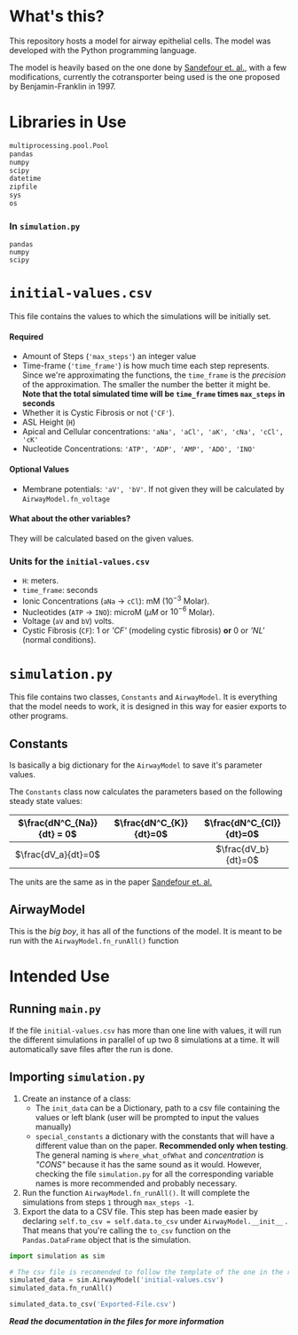 # What's this?

This repository hosts a model for airway epithelial cells. The model was developed with the Python programming language.

The model is heavily based on the one done by [Sandefour et. al.](https://www.ncbi.nlm.nih.gov/pubmed/28808008), with a few modifications, currently the cotransporter being used is the one proposed by Benjamin-Franklin in 1997.

# Libraries in Use

```python
multiprocessing.pool.Pool
pandas
numpy
scipy
datetime
zipfile
sys
os
```

### In `simulation.py`

```
pandas
numpy
scipy
```



# `initial-values.csv`

This file contains the values to which the simulations will be initially set.

#### Required

* Amount of Steps (`'max_steps'`) an integer value
* Time-frame (`'time_frame'`) is how much time each step represents. Since we're approximating the functions, the `time_frame` is the *precision* of the approximation. The smaller the number the better it might be. **Note that the total simulated time will be `time_frame` times `max_steps` in seconds**
* Whether it is Cystic Fibrosis or not (`'CF'`).
* ASL Height (`H`) 
* Apical and Cellular concentrations: `'aNa', 'aCl', 'aK', 'cNa', 'cCl', 'cK'`
* Nucleotide Concentrations: `'ATP', 'ADP', 'AMP', 'ADO', 'INO'`

#### Optional Values

* Membrane potentials: `'aV', 'bV'`. If not given they will be calculated by `AirwayModel.fn_voltage`

#### What about the other variables?

They will be calculated based on the given values.

### Units for the `initial-values.csv`

* `H`: meters.
* `time_frame`: seconds
* Ionic Concentrations (`aNa` -> `cCl`): mM ($10^{-3}$ Molar).
* Nucleotides (`ATP` -> `INO`): microM ($\mu M$ or $10^{-6}$ Molar).
* Voltage (`aV` and `bV`) volts.
* Cystic Fibrosis (`CF`): 1 or *'CF'* (modeling cystic fibrosis) **or** 0 or *'NL'* (normal conditions).

# `simulation.py`

This file contains two classes, `Constants` and `AirwayModel`. It is everything that the model needs to work, it is designed in this way for easier exports to other programs.

## Constants

Is basically a big dictionary for the `AirwayModel` to save it's parameter values.

The `Constants` class now calculates the parameters based on the following steady state values:

| $\frac{dN^C_{Na}}{dt} = 0$ | $\frac{dN^C_{K}}{dt}=0$ | $\frac{dN^C_{Cl}}{dt}=0$ |
| :------------------------: | :---------------------: | :----------------------: |
|    $\frac{dV_a}{dt}=0$     |                         |   $\frac{dV_b}{dt}=0$    |

The units are the same as in the paper [Sandefour et. al.](https://www.ncbi.nlm.nih.gov/pubmed/28808008)

## AirwayModel

This is the *big boy*, it has all of the functions of the model. It is meant to be run with the `AirwayModel.fn_runAll()` function

# Intended Use

## Running `main.py`

If the file `initial-values.csv` has more than one line with values, it will run the different simulations in parallel of up two 8 simulations at a time. It will automatically save files after the run is done.

## Importing `simulation.py`

1. Create an instance of a class:
   * The `init_data` can be a Dictionary, path to a csv file containing the values or left blank (user will be prompted to input the values manually)
   * `special_constants` a dictionary with the constants that will have a different value than on the paper. **Recommended only when testing**. The general naming is `where_what_ofWhat` and *concentration* is *"CONS"* because it has the same sound as it would. However, checking the file `simulation.py` for all the corresponding variable names is more recommended and probably necessary.
3. Run the function `AirwayModel.fn_runAll()`. It will complete the simulations from steps `1` through `max_steps -1`.
4. Export the data to a CSV file. This step has been made easier by declaring `self.to_csv = self.data.to_csv`  under `AirwayModel.__init__` . That means that you're calling the `to_csv` function on the `Pandas.DataFrame` object  that is the simulation.

```python
import simulation as sim

# The csv file is recomended to follow the template of the one in the repository.
simulated_data = sim.AirwayModel('initial-values.csv')
simulated_data.fn_runAll()

simulated_data.to_csv('Exported-File.csv')
```



***Read the documentation in the files for more information***